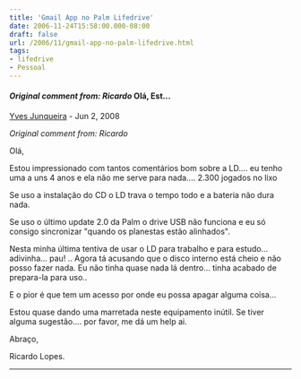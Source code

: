 ```yaml
---
title: 'Gmail App no Palm Lifedrive'
date: 2006-11-24T15:58:00.000-08:00
draft: false
url: /2006/11/gmail-app-no-palm-lifedrive.html
tags: 
- lifedrive
- Pessoal
---
```


#### _Original comment from: Ricardo_ Olá, Est...
[Yves Junqueira](https://www.blogger.com/profile/00104361785049371212 "noreply@blogger.com") - <time datetime="2008-06-10T12:38:00.000-07:00">Jun 2, 2008</time>

_Original comment from: Ricardo_  
  
Olá,  
  
Estou impressionado com tantos comentários bom sobre a LD.... eu tenho uma a uns 4 anos e ela não me serve para nada.... 2.300 jogados no lixo  
  
Se uso a instalação do CD o LD trava o tempo todo e a bateria não dura nada.  
  
Se uso o último update 2.0 da Palm o drive USB não funciona e eu só consigo sincronizar "quando os planestas estão alinhados".  
  
Nesta minha última tentiva de usar o LD para trabalho e para estudo... adivinha... pau! .. Agora tá acusando que o disco interno está cheio e não posso fazer nada. Eu não tinha quase nada lá dentro... tinha acabado de prepara-la para uso..  
  
E o pior é que tem um acesso por onde eu possa apagar alguma coisa...  
  
Estou quase dando uma marretada neste equipamento inútil. Se tiver alguma sugestão.... por favor, me dá um help ai.  
  
  
Abraço,  
  
Ricardo Lopes.
<hr />
